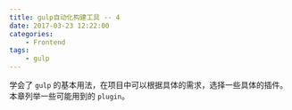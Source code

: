 ```yaml
---
title: gulp自动化构建工具 -- 4
date: 2017-03-23 12:22:00
categories:
    - Frontend
tags:
    - gulp
---
```


学会了 `gulp` 的基本用法，在项目中可以根据具体的需求，选择一些具体的插件。本章列举一些可能用到的 `plugin`。
<!-- more -->